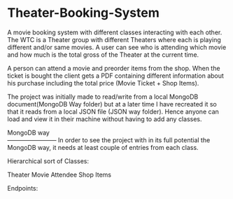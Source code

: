 # Theater-Booking-System

A movie booking system with different classes interacting with each other. 
The WTC is a Theater group with different Theaters where each is playing different and/or same movies. A user can see who is attending which movie and how much is the total gross of the Theater at the current time. 

A person can attend a movie and preorder items from the shop. When the ticket is bought the client gets a PDF containing different information about his purchase including the total price (Movie Ticket + Shop Items). 

The project was initially made to read/write from a local MongoDB document(MongoDB Way folder) but at a later time I have recreated it so that it reads from a local JSON file (JSON way folder). Hence anyone can load and view it in their machine without having to add any classes.


MongoDB way  
————————
In order to see the project with in its full potential the MongoDB way, it needs at least couple of entries from each class. 

Hierarchical sort of Classes:

Theater
Movie
Attendee
Shop Items

Endpoints:

